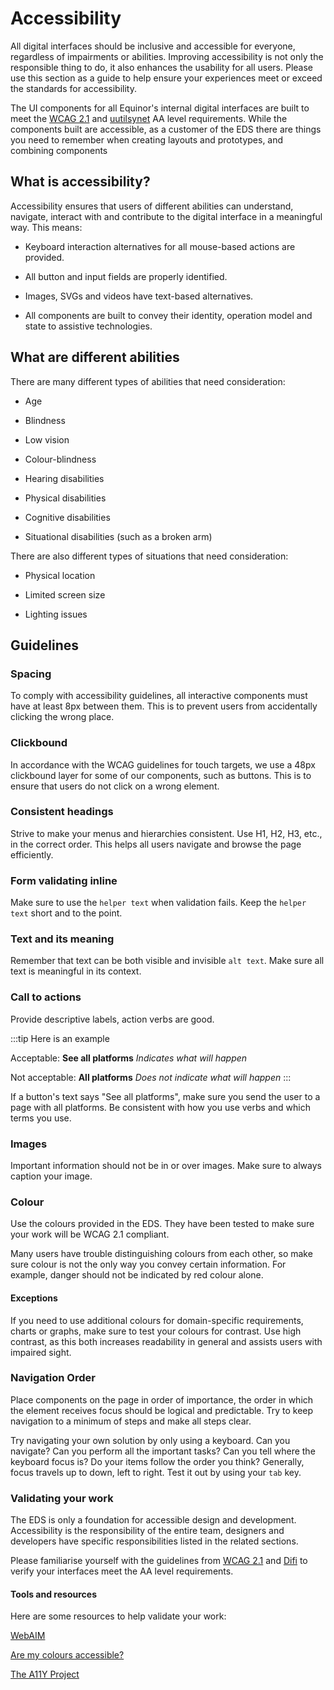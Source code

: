 # Accessibility

All digital interfaces should be inclusive and accessible for everyone, regardless of impairments or abilities. Improving accessibility is not only the responsible thing to do, it also enhances the usability for all users. Please use this section as a guide to help ensure your experiences meet or exceed the standards for accessibility.

The UI components for all Equinor's internal digital interfaces are built to meet the [WCAG 2.1][WCAG] and [uutilsynet](https://www.uutilsynet.no/) AA level requirements. While the components built are accessible, as a customer of the EDS there are things you need to remember when creating layouts and prototypes, and combining components

## What is accessibility?

Accessibility ensures that users of different abilities can understand, navigate, interact with and contribute to the digital interface in a meaningful way. This means:

-   Keyboard interaction alternatives for all mouse-based actions are provided.
    
-   All button and input fields are properly identified.
    
-   Images, SVGs and videos have text-based alternatives.
    
-   All components are built to convey their identity, operation model and state to assistive technologies.
    

## What are different abilities

There are many different types of abilities that need consideration:

-   Age
    
-   Blindness
    
-   Low vision
    
-   Colour-blindness
    
-   Hearing disabilities
    
-   Physical disabilities
    
-   Cognitive disabilities
    
-   Situational disabilities (such as a broken arm)
    

There are also different types of situations that need consideration:

-   Physical location
    
-   Limited screen size
    
-   Lighting issues
    

## Guidelines

### Spacing

To comply with accessibility guidelines, all interactive components must have at least 8px between them. This is to prevent users from accidentally clicking the wrong place.

### Clickbound

In accordance with the WCAG guidelines for touch targets, we use a 48px clickbound layer for some of our components, such as buttons. This is to ensure that users do not click on a wrong element.

### Consistent headings

Strive to make your menus and hierarchies consistent. Use H1, H2, H3, etc., in the correct order. This helps all users navigate and browse the page efficiently.

### Form validating inline

Make sure to use the `helper text` when validation fails. Keep the `helper text` short and to the point.

### Text and its meaning

Remember that text can be both visible and invisible `alt text`. Make sure all text is meaningful in its context.

### Call to actions

Provide descriptive labels, action verbs are good.

:::tip Here is an example

Acceptable: **See all platforms** _Indicates what will happen_

Not acceptable: **All platforms** _Does not indicate what will happen_
:::

If a button's text says "See all platforms", make sure you send the user to a page with all platforms. Be consistent with how you use verbs and which terms you use.

### Images

Important information should not be in or over images. Make sure to always caption your image.

### Colour

Use the colours provided in the EDS. They have been tested to make sure your work will be WCAG 2.1 compliant.

Many users have trouble distinguishing colours from each other, so make sure colour is not the only way you convey certain information. For example, danger should not be indicated by red colour alone.

#### Exceptions

If you need to use additional colours for domain-specific requirements, charts or graphs, make sure to test your colours for contrast. Use high contrast, as this both increases readability in general and assists users with impaired sight.

### Navigation Order

Place components on the page in order of importance, the order in which the element receives focus should be logical and predictable. Try to keep navigation to a minimum of steps and make all steps clear.

Try navigating your own solution by only using a keyboard. Can you navigate? Can you perform all the important tasks? Can you tell where the keyboard focus is? Do your items follow the order you think? Generally, focus travels up to down, left to right. Test it out by using your `tab` key.

### Validating your work

The EDS is only a foundation for accessible design and development. Accessibility is the responsibility of the entire team, designers and developers have specific responsibilities listed in the related sections.

Please familiarise yourself with the guidelines from [WCAG 2.1][WCAG] and [Difi](https://www.digdir.no/) to verify your interfaces meet the AA level requirements.

#### Tools and resources

Here are some resources to help validate your work:

[WebAIM](https://webaim.org/)

[Are my colours accessible?](https://aremycolorsaccessible.com/)

[The A11Y Project](https://a11yproject.com/)

[WCAG]: <https://www.w3.org/TR/WCAG21/> "WCAG 2.1"